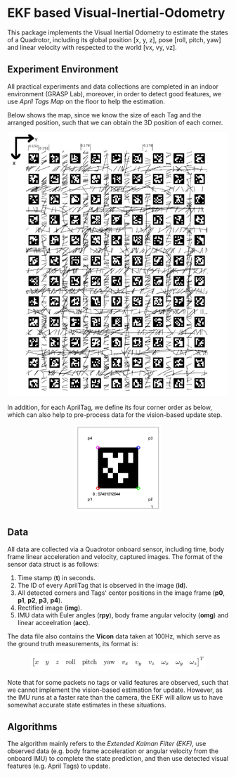 # EKF based Visual-Inertial-Odometry
This package implements the Visual Inertial Odometry to estimate the states of a Quadrotor, including its global position [x, y, z], pose [roll, pitch, yaw] and linear velocity with respected to the world [vx, vy, vz]. 


Experiment Environment
----------------------
All practical experiments and data collections are completed in an indoor environment (GRASP Lab), moreover, in order to detect good features, we use _April Tags Map_ on the floor to help the estimation.       

Below shows the map, since we know the size of each Tag and the arranged position, such that we can obtain the 3D position of each corner.
<div align=center>
  <img width="500" height="600" src="./docs/AprilTagsMap.png", alt="April Tags map">
</div>

In addition, for each AprilTag, we define its four corner order as below, which can also help to pre-process data for the vision-based update step.
<div align=center>
  <img width="200" height="200" src="./docs/AprilTag.png", alt="April Tag">
</div>


Data
----
All data are collected via a Quadrotor onboard sensor, including time, body frame linear acceleration and velocity, captured images. The format of the sensor data struct is as follows:
  1. Time stamp (**t**) in seconds.
  2. The ID of every AprilTag that is observed in the image (**id**).
  3. All detected corners and Tags' center positions in the image frame (**p0**, **p1**, **p2**, **p3**, **p4**).
  4. Rectified image (**img**).
  5. IMU data with Euler angles (**rpy**), body frame angular velocity (**omg**) and linear acceelration (**acc**).

The data file also contains the **Vicon** data taken at 100Hz, which serve as the ground truth measurements, its format is:
<div align=center>
  <img width="400" height="40" src="./docs/viconData.png", alt="vicon">
</div>

Note that for some packets no tags or valid features are observed, such that we cannot implement the vision-based estimation for update. However, as the IMU runs at a faster rate than the camera, the EKF will allow us to have somewhat accurate state estimates in these situations.


Algorithms
----------
The algorithm mainly refers to the _Extended Kalman Filter (EKF)_, use observed data (e.g. body frame acceleration or angular velocity from the onboard IMU) to complete the state prediction, and then use detected visual features (e.g. April Tags) to update. 
